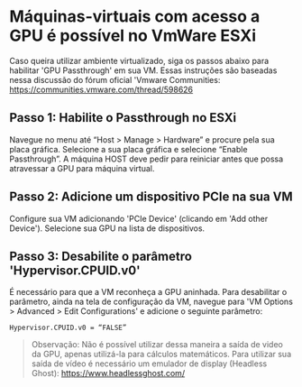 # Máquinas-virtuais com acesso a GPU é possível no VmWare ESXi
Caso queira utilizar ambiente virtualizado, siga os passos abaixo para habilitar 'GPU Passthrough' em sua VM.
Essas instruções são baseadas nessa discussão do fórum oficial 'Vmware Communities: https://communities.vmware.com/thread/598626

## Passo 1: Habilite o Passthrough no ESXi
Navegue no menu até “Host > Manage > Hardware” e procure pela sua placa gráfica. Selecione a sua placa gráfica e selecione “Enable Passthrough”. A máquina HOST deve pedir para reiniciar antes que possa atravessar a GPU para máquina virtual.

## Passo 2: Adicione um dispositivo PCIe na sua VM
Configure sua VM adicionando 'PCIe Device' (clicando em 'Add other Device'). Selecione sua GPU na lista de dispositivos.

## Passo 3: Desabilite o parâmetro 'Hypervisor.CPUID.v0'
É necessário para que a VM reconheça a GPU aninhada.
Para desabilitar o parâmetro, ainda na tela de configuração da VM, navegue para 'VM Options > Advanced > Edit Configurations' e adicione o seguinte parâmetro:
```
Hypervisor.CPUID.v0 = “FALSE”
```


> Observação: Não é possível utilizar dessa maneira a saída de video da GPU, apenas utilizá-la para cálculos matemáticos. Para utilizar sua saída de vídeo é necessário um emulador de display (Headless Ghost):
https://www.headlessghost.com/

